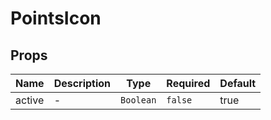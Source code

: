 # PointsIcon

## Props

<!-- @vuese:PointsIcon:props:start -->
|Name|Description|Type|Required|Default|
|---|---|---|---|---|
|active|-|`Boolean`|`false`|true|

<!-- @vuese:PointsIcon:props:end -->
